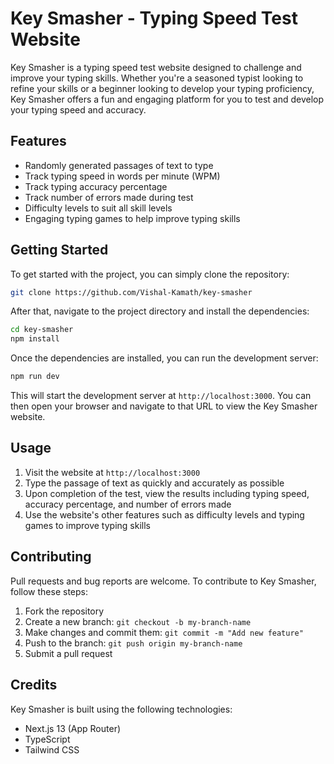 # Key Smasher - Typing Speed Test Website

Key Smasher is a typing speed test website designed to challenge and improve your typing skills. Whether you're a seasoned typist looking to refine your skills or a beginner looking to develop your typing proficiency, Key Smasher offers a fun and engaging platform for you to test and develop your typing speed and accuracy.

## Features

- Randomly generated passages of text to type
- Track typing speed in words per minute (WPM)
- Track typing accuracy percentage
- Track number of errors made during test
- Difficulty levels to suit all skill levels
- Engaging typing games to help improve typing skills

## Getting Started

To get started with the project, you can simply clone the repository:

```bash
git clone https://github.com/Vishal-Kamath/key-smasher
```

After that, navigate to the project directory and install the dependencies:

```bash
cd key-smasher
npm install
```

Once the dependencies are installed, you can run the development server:

```bash
npm run dev
```

This will start the development server at `http://localhost:3000`. You can then open your browser and navigate to that URL to view the Key Smasher website.

## Usage

1. Visit the website at `http://localhost:3000`
2. Type the passage of text as quickly and accurately as possible
3. Upon completion of the test, view the results including typing speed, accuracy percentage, and number of errors made
4. Use the website's other features such as difficulty levels and typing games to improve typing skills

## Contributing

Pull requests and bug reports are welcome. To contribute to Key Smasher, follow these steps:

1. Fork the repository
2. Create a new branch: `git checkout -b my-branch-name`
3. Make changes and commit them: `git commit -m "Add new feature"`
4. Push to the branch: `git push origin my-branch-name`
5. Submit a pull request

## Credits

Key Smasher is built using the following technologies:

- Next.js 13 (App Router)
- TypeScript
- Tailwind CSS